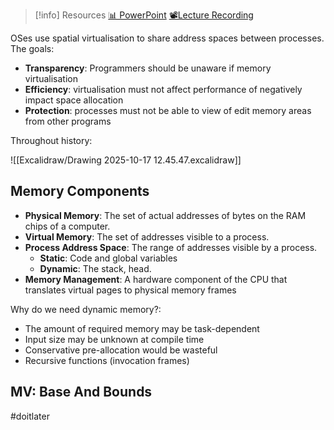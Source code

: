 
> [!info] Resources
> [📊 PowerPoint](MemoryVirtualisation.pdf)
> [📽️Lecture Recording]()

OSes use spatial virtualisation to share address spaces between processes. The goals:
- **Transparency**: Programmers should be unaware if memory virtualisation
- **Efficiency**: virtualisation must not affect performance of negatively impact space allocation
- **Protection**: processes must not be able to view of edit memory areas from other programs

Throughout history:

![[Excalidraw/Drawing 2025-10-17 12.45.47.excalidraw]]


## Memory Components

- **Physical Memory**: The set of actual addresses of bytes on the RAM chips of a computer.
- **Virtual Memory**: The set of addresses visible to a process.
- **Process Address Space**: The range of addresses visible by a process.
	- **Static**: Code and global variables
	- **Dynamic**: The stack, head.
- **Memory Management**: A hardware component of the CPU that translates virtual pages to physical memory frames

 Why do we need dynamic memory?:
 - The amount of required memory may be task-dependent
 - Input size may be unknown at compile time
 - Conservative pre-allocation would be wasteful
 - Recursive functions (invocation frames)

## MV: Base And Bounds

#doitlater 
